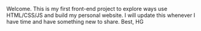 Welcome. This is my first front-end project to explore ways use HTML/CSS/JS and build my personal website.
I will update this whenever I have time and have something new to share.
Best,
HG
